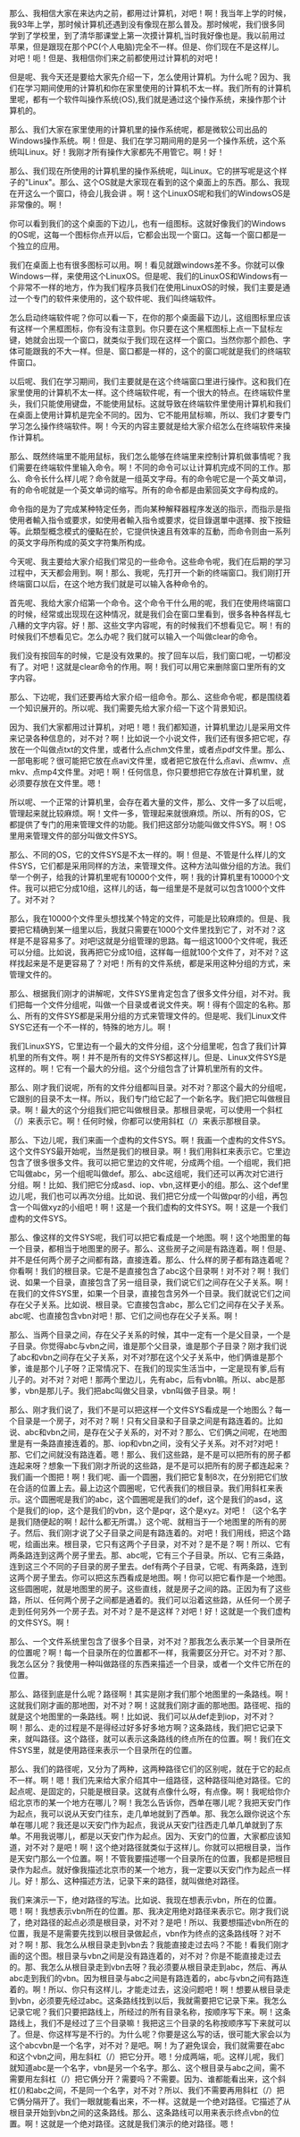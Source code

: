   那么、我相信大家在来达内之前，都用过计算机，对吧！啊！我当年上学的时候，我93年上学，那时候计算机还遇到没有像现在那么普及。那时候呢，我们很多同学到了学校里，到了清华那课堂上第一次摸计算机,当时我好像也是。我以前用过苹果，但是跟现在那个PC(个人电脑)完全不一样。但是、你们现在不是这样儿。对吧！呃！但是、我相信你们来之前都使用过计算机的对吧！
  
  但是呢、我今天还是要给大家先介绍一下，怎么使用计算机。为什么呢？因为、我们在学习期间使用的计算机和你在家里使用的计算机不太一样。我们所有的计算机里呢，都有一个软件叫操作系统(OS),我们就是通过这个操作系统，来操作那个计算机的。
  
  那么、我们大家在家里使用的计算机里的操作系统呢，都是微软公司出品的Windows操作系统。啊！但是、我们在学习期间用的是另一个操作系统，这个系统叫Linux。好！我刚才所有操作大家都先不用管它。啊！好！
  
  那么、我们现在所使用的计算机里的操作系统呢，叫Linux。它的拼写呢是这个样子的"Linux"。那么、这个OS就是大家现在看到的这个桌面上的东西。那么、我现在开这么一个窗口，待会儿我会讲 。啊！这个LinuxOS呢和我们的WindowsOS是非常像的。啊！
  
  你可以看到我们的这个桌面的下边儿，也有一组图标。这就好像我们的Windows的OS呢，这每一个图标你点开以后，它都会出现一个窗口。这每一个窗口都是一个独立的应用。
  
  我们在桌面上也有很多图标可以用。啊！看见就跟windows差不多。你就可以像Windows一样，来使用这个LinuxOS。但是呢、我们的LinuxOS和Windows有一个非常不一样的地方，作为我们程序员我们在使用LinuxOS的时候，我们主要是通过一个专门的软件来使用的，这个软件呢、我们叫终端软件。
  
  怎么启动终端软件呢？你可以看一下，在你的那个桌面最下边儿，这组图标里应该有这样一个黑框图标，你有没有注意到。你只要在这个黑框图标上点一下鼠标左键，她就会出现一个窗口，就类似于我们现在这样一个窗口。当然你那个颜色、字体可能跟我的不大一样。但是、窗口都是一样的，这个的窗口呢就是我们的终端软件窗口。
  
  以后呢、我们在学习期间，我们主要就是在这个终端窗口里进行操作。这和我们在家里使用的计算机不太一样。这个终端软件呢，有一个很大的特点。在终端软件里头，我们只能使用键盘，不能使用鼠标。这就导致在终端软件里使用计算机和我们在桌面上使用计算机是完全不同的。因为、它不能用鼠标嘛，所以、我们才要专门学习怎么操作终端软件。啊！今天的内容主要就是给大家介绍怎么在终端软件来操作计算机。
  
  那么、既然终端里不能用鼠标，我们怎么能够在终端里来控制计算机做事情呢？我们需要在终端软件里输入命令。啊！不同的命令可以让计算机完成不同的工作。那么、命令长什么样儿呢？命令就是一组英文字母。有的命令呢它是一个英文单词，有的命令呢就是一个英文单词的缩写。所有的命令都是由萦回英文字母构成的。

  命令指的是为了完成某种特定任务，而向某种解释器程序发送的指示，而指示是指使用者輸入指令或要求，如使用者輸入指令或要求，從目錄選單中選擇、按下按鈕等。此類型概念模式的優點在於，它提供快速且有效率的互動，而命令则由一系列的英文字母所构成的英文字符集所构成。

  今天呢、我主要给大家介绍我们常见的一些命令。这些命令呢，我们在后期的学习过程中，天天都会用到。啊！那么、我呢，先打开一个新的终端窗口。我们刚打开终端窗口以后，在这个地方我们就是可以输入各种命令的。

  首先呢、我给大家介绍第一个命令。这个命令干什么用的呢，我们在使用终端窗口的时候，经常或出现现在这种情况，就是我们会在窗口里看到，很多各种各样乱七八糟的文字内容。好！那、这些文字内容呢，有的时候我们不想看见它。啊！有的时候我们不想看见它。怎么办呢？我们就可以输入一个叫做clear的命令。

  我们没有按回车的时候，它是没有效果的。按了回车以后，我们窗口呢，一切都没有了。对吧！这就是clear命令的作用。啊！我们可以用它来删除窗口里所有的文字内容。
  
  那么、下边呢，我们还要再给大家介绍一组命令。那么、这些命令呢，都是围绕着一个知识展开的。所以呢、我们需要先给大家介绍一下这个背景知识。
  
  因为、我们大家都用过计算机，对吧！嗯！我们都知道，计算机里边儿是采用文件来记录各种信息的，对不对？啊！比如说一个小说文件，我们还有很多把它呢，存放在一个叫做点txt的文件里，或者什么点chm文件里，或者点pdf文件里。那么、一部电影呢？很可能把它放在点avi文件里，或者把它放在什么点avi、点wmv、点mkv、点mp4文件里。对吧！啊！任何信息，你只要想把它存放在计算机里，就必须要存放在文件里。嗯！

  所以呢、一个正常的计算机里，会存在着大量的文件，那么、文件一多了以后呢，管理起来就比较麻烦。啊！文件一多，管理起来就很麻烦。所以、所有的OS，它都提供了专门的用来管理文件的功能。我们把这部分功能叫做文件SYS。啊！OS里用来管理文件的部分叫做文件SYS。
  
  那么、不同的OS，它的文件SYS是不太一样的。啊！但是、不管是什么样儿的文件SYS，它们都是采用同样的方法，来管理文件。这种方法叫做分组的方法。我们举一个例子，给我的计算机里呢有10000个文件，啊！我的计算机里有10000个文件。我可以把它分成10组，这样儿的话，每一组里是不是就可以包含1000个文件了。对不对？
  
  那么，我在10000个文件里头想找某个特定的文件，可能是比较麻烦的。但是、我要把它精确到某一组里以后，我就只需要在1000个文件里找到它了，对不对？这样是不是容易多了。对吧!这就是分组管理的思路。每一组这1000个文件呢，我还可以分组。比如说，我再把它分成10组，这样每一组就100个文件了，对不对？这样找起来是不是更容易了？对吧！所有的文件系统，都是采用这种分组的方式，来管理文件的。
  
  那么、根据我们刚才的讲解呢，文件SYS里肯定包含了很多文件分组，对不对。我们把每一个文件分组呢，叫做一个目录或者说文件夹。啊！得有个固定的名称。那么、所有的文件SYS都是采用分组的方式来管理文件的。但是呢、我们Linux文件SYS它还有一个不一样的，特殊的地方儿。啊！
  
  我们LinuxSYS，它里边有一个最大的文件分组，这个分组里呢，包含了我们计算机里的所有文件。啊！并不是所有的文件SYS都这样儿。但是、Linux文件SYS是这样的。啊！它有一个最大的分组。这个分组包含了计算机里所有的文件。
  
  那么、刚才我们说呢，所有的文件分组都叫目录。对不对？那这个最大的分组呢，它跟别的目录不太一样。所以，我们专门给它起了一个新名字。我们把它叫做根目录。啊！最大的这个分组我们把它叫做根目录。那根目录呢，可以使用一个斜杠（/）来表示它。啊！任何时候，你都可以使用斜杠（/）来表示那根目录。

  那么、下边儿呢，我们来画一个虚构的文件SYS。啊！我画一个虚构的文件SYS。这个文件SYS最开始呢，当然是我们的根目录。啊！我们用斜杠来表示它。它里边包含了很多很多文件。我可以把它里边的文件呢，分成两个组。一个组呢，我们把它叫做abc，另一个组呢叫做def。那么、abc这组呢，我们还可以再次对它进行分组。啊！比如、我们把它分成asd、iop、vbn,这样更小的组。那么、这个def里边儿呢，我们也可以再次分组。比如说、我们把它分成一个叫做pqr的小组，再包含一个叫做xyz的小组吧！啊！这是一个我们虚构的文件SYS。啊！这是一个我们虚构的文件SYS。

  那么、像这样的文件SYS呢，我们可以把它看成是一个地图。啊！这个地图里的每一个目录，都相当于地图里的房子。那么、这些房子之间是有路连着。啊！但是、并不是任何两个房子之间都有路，直接连着。那么、什么样的房子都有路连着呢？你看啊！我们的根目录。它是不是直接包含了abc这个目录啊！对不对？啊！我们说、如果一个目录，直接包含了另一组目录，我们说它们之间存在父子关系。啊！在我们的文件SYS里，如果一个目录，直接包含另外一个目录。我们就说它们之间存在父子关系。比如说、根目录。它直接包含abc，那么它们之间存在父子关系。abc呢、也直接包含vbn对吧！那、它们之间也存在父子关系。啊！

  那么、当两个目录之间，存在父子关系的时候，其中一定有一个是父目录，一个是子目录。你觉得abc与vbn之间，谁是那个父目录，谁是那个子目录？刚才我们说了abc和vbn之间存在父子关系，对不对?那在这个父子关系中，他们俩谁是那个爹，谁是那个儿子呀？正常情况下、在我们的现实生活当中，一定是现有爹,后有儿子的。对不对？对吧！那两个里边儿，先有abc，后有vbn嘛。所以、abc是那爹，vbn是那儿子。我们把abc叫做父目录，vbn叫做子目录。啊！

  那么、刚才我们说了，我们不是可以把这样一个文件SYS看成是一个地图么？每一个目录是一个房子，对不对？啊！只有父目录和子目录之间是有路连着的。比如说、abc和vbn之间，是存在父子关系的，对不对？那么、它们俩之间呢，在地图里是有一条路直接连着的。那、iop和vbn之间，没有父子关系。对不对?对吧！那、它们之间就没有路连着。嗯！那么、我们这些路，是不是可以把所有的房子都连起来呀？想象一下我们刚才所说的这些路，是不是可以把所有的房子都连起来？我们画一个图把！啊！我们呢、画一个圆圈，我们把它复制8次，在分别把它们放在合适的位置上去。最上边这个圆圈呢，它代表我们的根目录。我们用斜杠来表示。这个圆圈呢是我们的abc，这个圆圈呢是我们的def，这个是我们的asd，这个是我们的iop，这个是我们的vbn，这个是pqr，这个是xyz。对吧！（这个名字是我们随便起的啊！起什么都无所谓。）这个呢、就相当于一个地图里的所有的房子。然后、我们刚才说了父子目录之间是有路连着的。对吧！我们用线，把这个路呢，绘画出来。根目录，它只有这两个子目录，对不对？是不是？啊！所以、它有两条路连到这两个房子里去。那、abc呢，它有三个子目录。所以、它有三条路，连到这三个不同的子目录的房子里去。def有两个子目录，它呢、有两条路，连到这两个房子里去。你可以把这东西看成是地图。啊！你可以把它看作是一个地图。这些圆圈呢，就是地图里的房子。这些直线，就是房子之间的路。正因为有了这些路，所以、任何两个房子之间都是通着的。我们可以沿着这些路，从任何一个房子走到任何另外一个房子去。对不对？是不是这样？对吧！好！这就是一个我们虚构的文件SYS。啊！

  那么、一个文件系统里包含了很多个目录，对不对？那我怎么表示某一个目录所在的位置呢？啊！每一个目录所在的位置都不一样，我需要区分开它。对不对？那、我怎么区分？我使用一种叫做路径的东西来描述一个目录，或者一个文件它所在的位置。

  那么、路径到底是什么呢？路径啊！其实是刚才我们那个地图里的一条路线。啊！这就我们刚才画的那地图，对不对？啊！这就我们刚才画的那地图。路径呢、指的就是这个地图里的一条路线。啊！比如说、我们可以从def走到iop，对不对？啊！那么、走的过程是不是得经过好多好多地方啊？这条路线，我们把它记录下来，就叫路径。这个路径，就可以表示这条路线的终点所在的位置。啊！我们在文件SYS里，就是使用路径来表示一个目录所在的位置。

  那么、我们的路径呢，又分为了两种，这两种路径它们的区别呢，就在于它的起点不一样。啊！嗯！我们先来给大家介绍其中一组路径，这种路径叫绝对路径。它的起点呢、是固定的，只能是根目录。这就有点像什么呀，有点像。啊！我呢给你介绍北京市的某一个地方在哪儿？啊！我怎么告诉你，西单在哪儿呢？我把天安门作为起点，我可以说从天安门往东，走几单地就到了西单。那、我怎么跟你说这个东单在哪儿呢？我还是以天安门作为起点，我说从天安门往西走几单几单就到了东单。不用我说哪儿，都是以天安门作为起点。因为、天安门的位置，大家都应该知道，对不对？是吧！啊！这个绝对路径就类似于这样儿。你就可以把根目录，当作是天安门那么一个位置。啊！不管我要描述哪一个目录所在的位置，我都是把根目录作为起点。就好像我描述北京市的某一个地方，我一定要以天安门作为起点一样儿。好！那么、这种描述方法，记录下来的路径，就叫做绝对路径。

  我们来演示一下，绝对路径的写法。比如说、我现在想表示vbn，所在的位置。嗯！啊！我想表示vbn所在的位置。那、我决定用绝对路径来表示它。刚才我们说了，绝对路径的起点必须是根目录，对不对？是吧！所以、我要想描述vbn所在的位置，我是不是需要先找到以根目录做起点，vbn作为终点的这条路线呀？对不对？啊！那、我怎么从根目录走到vbn去？我能直接走过去吗？不能！看我们刚才画的这个图。根目录与vbn之间是没有路连着的，对不对？你是不能直接走过去的。那、我怎么从根目录走到vbn去呀？我必须要从根目录走到abc，然后、再从abc走到我们的vbn。因为根目录与abc之间是有路连着的，abc与vbn之间有路连着的。啊！所以、你只有这样儿，才能走过去，这没问题吧！啊！想要从根目录走到vbn，必须要先经过abc。这条路线找到以后，我就需要把它记录下来。我怎么记录它呢？我们只要把路线上，所经过的所有目录名称，按顺序写下来。啊！这条路线上，我们不是经过了三个目录嘛！我把这三个目录的名称按顺序写下来就可以了。但是、你这样写是不行的。为什么呢？你要是这么写的话，很可能大家会以为这个abcvbn是一个名字，对不对？是吧。啊！为了避免误会，我们就需要在abc和这个vbn之间，用左斜杠（/）把它分开。嗯！分成两端，呃。这样儿呢，我们就知道abc是一个名字，vbn是另一个名字。那么、这个根目录与abc之间，需不需要用左斜杠（/）把它俩分开？需要吗？不需要。因为、谁都能看出来，这个斜杠(/)和abc之间，不是同一个名字，对不对？所以、我们不需要再用斜杠（/）把它俩分隔开了。我们一眼就能看出来，不一样。这就是一个绝对路径。它描述了从根目录开始到vbn之间的这条路线。那么、这条路线可以用来表示终点vbn的位置。啊！这就是一个绝对路径。这就是我们演示的绝对路径。嗯！